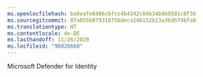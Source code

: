 ```yaml
---
ms.openlocfilehash: ba8eafe8486cbfcc4b4342c04b34b9b9581c0f36
ms.sourcegitcommit: 07a855b87931875bdeca14b152b13a36db79bfa8
ms.translationtype: HT
ms.contentlocale: de-DE
ms.lasthandoff: 11/26/2020
ms.locfileid: "96028660"
---
```

Microsoft Defender for Identity